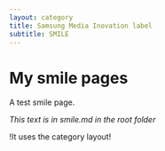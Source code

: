 ```yaml
---
layout: category
title: Samsung Media Inovation label
subtitle: SMILE
---
```

# My smile pages

A test smile page.

_This text is in smile.md in the root folder_

!It uses the category layout!

